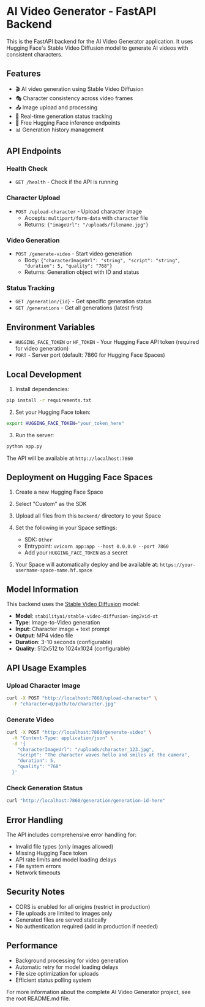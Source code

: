 # AI Video Generator - FastAPI Backend

This is the FastAPI backend for the AI Video Generator application. It uses Hugging Face's Stable Video Diffusion model to generate AI videos with consistent characters.

## Features

- 🎬 AI video generation using Stable Video Diffusion
- 🎭 Character consistency across video frames
- 📤 Image upload and processing
- 🔄 Real-time generation status tracking
- 🎯 Free Hugging Face inference endpoints
- 📊 Generation history management

## API Endpoints

### Health Check
- `GET /health` - Check if the API is running

### Character Upload
- `POST /upload-character` - Upload character image
  - Accepts: `multipart/form-data` with `character` file
  - Returns: `{"imageUrl": "/uploads/filename.jpg"}`

### Video Generation
- `POST /generate-video` - Start video generation
  - Body: `{"characterImageUrl": "string", "script": "string", "duration": 5, "quality": "768"}`
  - Returns: Generation object with ID and status

### Status Tracking
- `GET /generation/{id}` - Get specific generation status
- `GET /generations` - Get all generations (latest first)

## Environment Variables

- `HUGGING_FACE_TOKEN` or `HF_TOKEN` - Your Hugging Face API token (required for video generation)
- `PORT` - Server port (default: 7860 for Hugging Face Spaces)

## Local Development

1. Install dependencies:
```bash
pip install -r requirements.txt
```

2. Set your Hugging Face token:
```bash
export HUGGING_FACE_TOKEN="your_token_here"
```

3. Run the server:
```bash
python app.py
```

The API will be available at `http://localhost:7860`

## Deployment on Hugging Face Spaces

1. Create a new Hugging Face Space
2. Select "Custom" as the SDK
3. Upload all files from this `backend/` directory to your Space
4. Set the following in your Space settings:
   - SDK: `Other`
   - Entrypoint: `uvicorn app:app --host 0.0.0.0 --port 7860`
   - Add your `HUGGING_FACE_TOKEN` as a secret

5. Your Space will automatically deploy and be available at:
   `https://your-username-space-name.hf.space`

## Model Information

This backend uses the [Stable Video Diffusion](https://huggingface.co/stabilityai/stable-video-diffusion-img2vid-xt) model:
- **Model**: `stabilityai/stable-video-diffusion-img2vid-xt`
- **Type**: Image-to-Video generation
- **Input**: Character image + text prompt
- **Output**: MP4 video file
- **Duration**: 3-10 seconds (configurable)
- **Quality**: 512x512 to 1024x1024 (configurable)

## API Usage Examples

### Upload Character Image
```bash
curl -X POST "http://localhost:7860/upload-character" \
  -F "character=@/path/to/character.jpg"
```

### Generate Video
```bash
curl -X POST "http://localhost:7860/generate-video" \
  -H "Content-Type: application/json" \
  -d '{
    "characterImageUrl": "/uploads/character_123.jpg",
    "script": "The character waves hello and smiles at the camera",
    "duration": 5,
    "quality": "768"
  }'
```

### Check Generation Status
```bash
curl "http://localhost:7860/generation/generation-id-here"
```

## Error Handling

The API includes comprehensive error handling for:
- Invalid file types (only images allowed)
- Missing Hugging Face token
- API rate limits and model loading delays
- File system errors
- Network timeouts

## Security Notes

- CORS is enabled for all origins (restrict in production)
- File uploads are limited to images only
- Generated files are served statically
- No authentication required (add in production if needed)

## Performance

- Background processing for video generation
- Automatic retry for model loading delays
- File size optimization for uploads
- Efficient status polling system

For more information about the complete AI Video Generator project, see the root README.md file.
